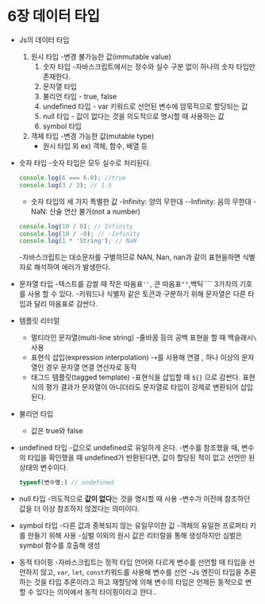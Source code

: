 # 6장 데이터 타입

- Js의 데이터 타입
    1. 원시 타입 -변경 불가능한 값(immutable value)
        1. 숫자 타입 -자바스크립트에서는 정수와 실수 구분 없이 하나의 숫자 타입만 존재한다.
        2. 문자열 타입 
        3. 불리언 타입 - true, false
        4. undefined 타입 - var 키워드로 선언된 변수에 암묵적으로 할당되는 값
        5. null 타입 - 값이 없다는 것을 의도적으로 명시할 때 사용하는 값 
        6. symbol 타입 
    2. 객체 타입 -변경 가능한 값(mutable type)
        - 원시 타입 외 ex) 객체, 함수, 배열 등

- 숫자 타입
    -숫자 타입은 모두 실수로 처리된다.
    
    ```jsx
    console.log(6 === 6.0); //true
    console.log(3 / 2); // 1.5
    ```
    
    - 숫자 타입의 세 가지 특별한 값
        -Infinity: 양의 무한대
        --Infinity: 음의 무한대
        -NaN: 산술 연산 불가(not a number)
    
    ```jsx
    console.log(10 / 0); // Infinity
    console.log(10 / -0); // -Infinity
    console.log(1 * 'String'); // NaN
    ```
    
    -자바스크립트는 대소문자를 구별하므로 NAN, Nan, nan과 같이 표현을하면 식별자로 해석하여 에러가 발생한다.
    
- 문자열 타입
    -텍스트를 감쌀 때 작은 따옴표`''`, 큰 따옴표`""`,백틱```` 3가지의 기호를 사용 할 수 있다.
    -키워드나 식별자 같은 토큰과 구분하기 위해 문자열은 다른 타입과 달리 따옴표로 감싼다.
    
- 템플릿 리터럴
    - 멀티라인 문자열(multi-line string)
        -줄바꿈 등의 공백 표현을 할 때 백슬래시`\` 사용
    - 표현식 삽입(expression interpolation)
        -`+`를 사용해 연결 , 하나 이상의 문자열인 경우 문자열 연결 연산자로 동작
    - 태그드 템플릿(tagged template)
        -표현식을 삽입할 때 `${}` 으로 감싼다. 표현식의 평가 결과가 문자열이 아니더라도 문자열로 타입이 강제로 변환되어 삽입된다.
    
- 불리언 타입
    - 값은 true와 false
    
- undefined 타입
    -값으로 undefined로 유일하게 온다.
    -변수를 참조했을 때, 변수의 타입을 확인했을 때 undefined가 반환된다면, 값이 할당된 적이 없고 선언만 된 상태의 변수이다.
    
    ```jsx
    typeof(변수명;) // undefined
    ```
    
- null 타입
    -의도적으로 **값이 없다**는 것을 명시할 때 사용
    -변수가 이전에 참조하던 값을 더 이상 참조하지 않겠다는 의미이다.
    
- symbol 타입
    -다른 값과 중복되지 않는 유일무이한 값
    -객체의 유일한 프로퍼티 키를 만들기 위해 사용
    -심벌 이외의 원시 값은 리터럴을 통해 생성하지만 심벌은 symbol 함수를 호출해 생성

- 동적 타이핑
    -자바스크립트는 정적 타입 언어와 다르게 변수를 선언할 때 타입을 선언하지 않고, `var`, `let`, `const`키워드를 사용해 변수를 선언
    -Js 엔진이 타입을 추론하는 것을 타입 추론이라고 하고 재할당에 의해 변수의 타입은 언제든 동적으로 변할 수 있다는 의미에서 동적 타이핑이라고 한다..
